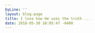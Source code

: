 ```yaml
---
byLine: ''
layout: blog-page
title: I love how He uses the truth ...
date: 2018-05-30 10:05:47 -0400
---
```

